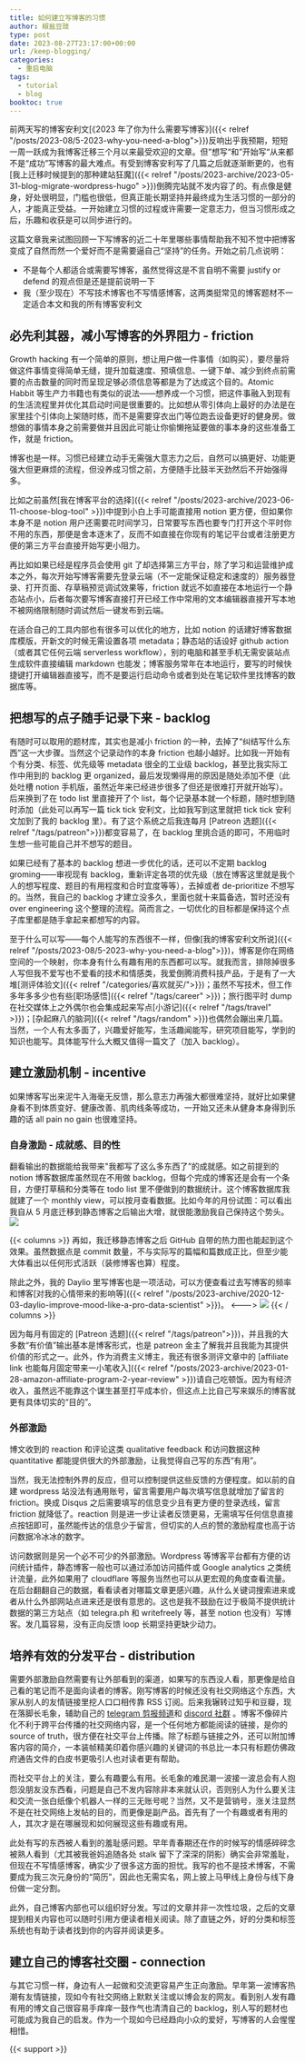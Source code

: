 ```yaml
---
title: 如何建立写博客的习惯
author: 椒盐豆豉
type: post
date: 2023-08-27T23:17:00+00:00
url: /keep-blogging/
categories:
  - 重启电脑
tags:
  - tutorial
  - blog
booktoc: true
---
```


前两天写的博客安利文[《2023 年了你为什么需要写博客》]({{< relref "/posts/2023-08/5-2023-why-you-need-a-blog">}})反响出乎我预期，短短一周一跃成为我博客迁移三个月以来最受欢迎的文章。但”想写“和”开始写“从来都不是“成功”写博客的最大难点。有受到博客安利写了几篇之后就逐渐断更的，也有[我上迁移时候提到的那种建站狂魔]({{< relref "/posts/2023-archive/2023-05-31-blog-migrate-wordpress-hugo" >}})倒腾完站就不发内容了的。有点像是健身，好处很明显，门槛也很低，但真正能长期坚持并最终成为生活习惯的一部分的人，才能真正受益。一开始建立习惯的过程或许需要一定意志力，但当习惯形成之后，乐趣和收获是可以同步进行的。

这篇文章我来试图回顾一下写博客的近二十年里哪些事情帮助我不知不觉中把博客变成了自然而然一个爱好而不是需要逼自己“坚持”的任务。开始之前几点说明：
- 不是每个人都适合或需要写博客，虽然觉得这是不言自明不需要 justify or defend 的观点但是还是提前说明一下
- 我（至少现在）不写技术博客也不写情感博客，这两类挺常见的博客题材不一定适合本文和我的所有博客安利文

<!--more-->

## 必先利其器，减小写博客的外界阻力 - friction
Growth hacking 有一个简单的原则，想让用户做一件事情（如购买），要尽量将做这件事情变得简单无缝，提升加载速度、预填信息、一键下单、减少到终点前需要的点击数量的同时而呈现足够必须信息等都是为了达成这个目的。Atomic Habbit 等生产力书籍也有类似的说法——想养成一个习惯，把这件事融入到现有的生活流程里并优化其启动时间是很重要的。比如想从零引体向上最好的办法是在家里挂个引体向上架随时练，而不是需要穿衣出门等位跑去设备更好的健身房。做想做的事情本身之前需要做并且因此可能让你偷懒拖延要做的事本身的这些准备工作，就是 friction。

博客也是一样。习惯已经建立动手无需强大意志力之后，自然可以搞更好、功能更强大但更麻烦的流程，但没养成习惯之前，方便随手比鼓半天劲然后不开始强得多。

比如之前虽然[我在博客平台的选择]({{< relref "/posts/2023-archive/2023-06-11-choose-blog-tool" >}})中提到小白上手可能直接用 notion 更方便，但如果你本身不是 notion 用户还需要花时间学习，日常要写东西也要专门打开这个平时你不用的东西，那便是舍本逐末了，反而不如直接在你现有的笔记平台或者注册更方便的第三方平台直接开始写更小阻力。

再比如如果已经是程序员会使用 git 了却选择第三方平台，除了学习和运营维护成本之外，每次开始写博客需要先登录云端（不一定能保证稳定和速度的）服务器登录、打开页面、存草稿预览调试效果等，friction 就远不如直接在本地运行一个静态站点小，后者每次要写博客直接打开已经工作中常用的文本编辑器直接开写本地不被网络限制随时调试然后一键发布到云端。

在适合自己的工具内部也有很多可以优化的地方，比如 notion 的话建好博客数据库模版，开新文的时候无需设置各项 metadata；静态站的话设好 github action（或者其它任何云端 serverless workflow），别的电脑和甚至手机无需安装站点生成软件直接编辑 markdown 也能发；博客服务常年在本地运行，要写的时候快捷键打开编辑器直接写，而不是要运行启动命令或者到处在笔记软件里找博客的数据库等。

## 把想写的点子随手记录下来 - backlog
有随时可以取用的题材库，其实也是减小 friction 的一种，去掉了“纠结写什么东西”这一大步骤。当然这个记录动作的本身 friction 也越小越好。比如我一开始有个有分类、标签、优先级等 metadata 很全的工业级 backlog，甚至比我实际工作中用到的 backlog 更 organized，最后发现懒得用的原因是随处添加不便（此处吐槽 notion 手机版，虽然近年来已经进步很多了但还是很难打开就开始写）。后来换到了在 todo list 里直接开了个 list，每个记录基本就一个标题，随时想到随时添加（此处可以再写一篇 tick tick 安利文，比如我写到这里就把 tick tick 安利文加到了我的 backlog 里）。有了这个系统之后我连每月 [Patreon 选题]({{< relref "/tags/patreon">}})都变容易了，在 backlog 里挑合适的即可，不用临时生想一些可能自己并不想写的题目。

如果已经有了基本的 backlog 想进一步优化的话，还可以不定期 backlog groming——审视现有 backlog，重新评定各项的优先级（放在博客这里就是我个人的想写程度、题目的有用程度和合时宜度等等），去掉或者 de-prioritize 不想写的。当然，我自己的 backlog 才建立没多久，里面也就十来篇备选，暂时还没有 over engineering 这个整理的流程。简而言之，一切优化的目标都是保持这个点子库里都是随手拿起来都想写的内容。

至于什么可以写——每个人能写的东西很不一样，但像[我的博客安利文所说]({{< relref "/posts/2023-08/5-2023-why-you-need-a-blog">}})，博客是你在网络空间的一个映射，你本身有什么有趣有用的东西都可以写。就我而言，排除掉很多人写但我不爱写也不爱看的技术和情感类，我爱倒腾消费科技产品，于是有了一大堆[测评体验文]({{< relref "/categories/喜欢就买/">}})；虽然不写技术，但工作多年多多少也有些[职场感悟]({{< relref "/tags/career" >}})；旅行图平时 dump 在社交媒体上之外偶尔也会集成起来写点[小游记]({{< relref "/tags/travel" >}})；[杂起麻八的脑洞]({{< relref "/tags/random" >}})也偶然会蹦出来几篇。当然，一个人有太多面了，兴趣爱好能写，生活趣闻能写，研究项目能写，学到的知识也能写。具体能写什么大概又值得一篇文了（加入 backlog）。

## 建立激励机制 - incentive 
如果博客写出来泥牛入海毫无反馈，那么意志力再强大都很难坚持，就好比如果健身看不到体质变好、健康改善、肌肉线条等成功，一开始又还未从健身本身得到乐趣的话 all pain no gain 也很难坚持。

### 自身激励 - 成就感、目的性
翻看输出的数据能给我带来"我都写了这么多东西了”的成就感。如之前提到的 notion 博客数据库虽然现在不用做 backlog，但每个完成的博客还是会有一个条目，方便打草稿和分类等在 todo list 里不便做到的数据统计。这个博客数据库我就建了一个 monthly view，可以按月查看数据。比如今年的月份试图：可以看出我自从 5 月底迁移到静态博客之后输出大增，就很能激励我自己保持这个势头。
![](https://media.douchi.space/douchi/media_attachments/files/110/966/077/081/157/023/original/59abbfdb48dc4e44.png)

{{< columns >}}
再如，我迁移静态博客之后 GitHub 自带的热力图也能起到这个效果。虽然数据点是 commit 数量，不与实际写的篇幅和篇数成正比，但至少能大体看出以任何形式活跃（装修博客也算）程度。

除此之外，我的 Daylio 里写博客也是一项活动，可以方便查看过去写博客的频率和博客[对我的心情带来的影响等]({{< relref "/posts/2023-archive/2020-12-03-daylio-improve-mood-like-a-pro-data-scientist" >}})。
<--->
![](https://media.douchi.space/douchi/media_attachments/files/110/966/073/499/243/638/original/b30394eed03fb818.png)
{{< / columns >}}

因为每月有固定的 [Patreon 选题]({{< relref "/tags/patreon">}})，并且我的大多数“有价值”输出基本是博客形式，也是 patreon 金主了解我并且我能为其提供价值的形式之一。此外，作为消费主义博主，我还有很多测评文章中的 [affiliate link 也能每月固定带来一小笔收入]({{< relref "/posts/2023-archive/2023-01-28-amazon-affiliate-program-2-year-review" >}})请自己吃顿饭。因为有经济收入，虽然远不能靠这个谋生甚至打平成本价，但这点上比自己写来娱乐的博客就更有具体切实的“目的”。

### 外部激励
博文收到的 reaction 和评论这类 qualitative  feedback 和访问数据这种 quantitative 都能提供很大的外部激励，让我觉得自己写的东西“有用”。

当然，我无法控制外界的反应，但可以控制提供这些反馈的方便程度。如以前的自建 wordpress 站没法有通用账号，留言需要用户每次填写信息就增加了留言的 friction。换成 Disqus 之后需要填写的信息变少且有更方便的登录选线，留言 friction 就降低了。reaction 则是进一步让读者反馈更易，无需填写任何信息直接点按钮即可，虽然能传达的信息少于留言，但切实的人点的赞的激励程度也高于访问数据冷冰冰的数字。

访问数据则是另一个必不可少的外部激励。Wordpress 等博客平台都有方便的访问统计插件，静态博客一般也可以通过添加访问插件或 Google analytics 之类统计流量，此外如果用了 cloudflare 等服务当然也可以从更宏观的角度查看流量。在后台翻翻自己的数据，看看读者对哪篇文章更感兴趣，从什么关键词搜索进来或者从什么外部网站点进来还是很有意思的。这也是我不鼓励在过于极简不提供统计数据的第三方站点（如 telegra.ph 和 writefreely 等，甚至 notion 也没有）写博客。发几篇容易，没有正向反馈 loop 长期坚持更缺少动力。

## 培养有效的分发平台 - distribution
需要外部激励自然需要有让外部看到的渠道，如果写的东西没人看，那更像是给自己看的笔记而不是面向读者的博客。刚写博客的时候还没有社交网络这个东西，大家从别人的友情链接里挖人口口相传靠 RSS 订阅。后来我辗转过知乎和豆瓣，现在落脚长毛象，辅助自己的 [telegram 剪报频道](https://t.me/mtfront)和 [discord 社群](https://discord.gg/cESS4JpsdG) 。博客不像碎片化不利于跨平台传播的社交网络内容，是一个任何地方都能阅读的链接，是你的 source of truth，很方便在社交平台上传播。除了标题与链接之外，还可以附加博客内容的简介，一本装帧精美印着你感兴趣的关键词的书总比一本只有标题仿佛政府通告文件的白皮书更吸引人也对读者更有帮助。

而社交平台上的关注，要么有趣要么有用。长毛象的难民潮一波接一波总会有人抱怨没朋友没东西看，问题是自己不发内容除非本来就认识，否则别人为什么要关注和交流一张白纸像个机器人一样的三无账号呢？当然，又不是营销号，涨关注显然不是在社交网络上发帖的目的，而更像是副产品。首先有了一个有趣或者有用的人，其次才是在哪展现和如何展现这些有趣或有用。

此处有写的东西被人看到的羞耻感问题。早年青春期还在作的时候写的情感碎碎念被熟人看到（尤其被我爸妈追随各处 stalk 留下了深深的阴影）确实会非常羞耻，但现在不写情感博客，确实少了很多这方面的担忧。我写的也不是技术博客，不需要成为我三次元身份的“简历”，因此也无需实名，网上披上马甲线上身份与线下身份做一定分割。

此外，自己博客内部也可以组织好分发。写过的文章并非一次性垃圾，之后的文章提到相关内容也可以随时引用方便读者相关阅读。除了直链之外，好的分类和标签系统也有助于读者找到你的内容并阅读更多。

## 建立自己的博客社交圈 -  connection
与其它习惯一样，身边有人一起做和交流更容易产生正向激励。早年第一波博客热潮有友情链接，现如今有社交网络上默默关注或以博会友的网友。看到别人发有趣有用的博文自己很容易手痒痒一鼓作气也清清自己的 backlog，别人写的题材也可能成为我自己的启发。作为一个现如今已经趋向小众的爱好，写博客的人会惺惺相惜。

{{< support >}}
